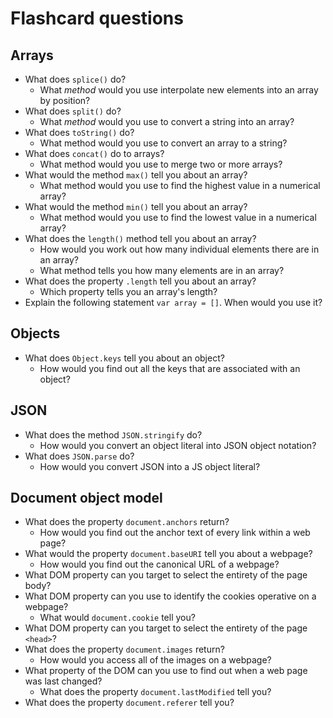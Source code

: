 # Flashcard questions

## Arrays

* What does `splice()` do?
    * What *method* would you use interpolate new elements into an array by position?
* What does `split()` do?
    * What *method* would you use to convert a string into an array?
* What does `toString()` do?
    * What method would you use to convert an array to a string?
* What does `concat()` do to arrays?
    * What method would you use to merge two or more arrays?
* What would the  method `max()` tell you about an array?
    * What method would you use to find the highest value in a numerical array?
* What would the method `min()` tell you about an array?
    * What method would you use to find the lowest value in a numerical array?
* What does the `length()` method tell you about an array?
    * How would you work out how many individual elements there are in an array?
    * What method tells you how many elements are in an array?
* What does the property `.length` tell you about an array?
    * Which property tells you an array's length?
* Explain the following statement `var array = []`. When would you use it?

## Objects

* What does `Object.keys` tell you about an object?
    * How would you find out all the keys that are associated with an object?

## JSON

* What does the method `JSON.stringify` do?
    * How would you convert an object literal into JSON object notation?
* What does `JSON.parse` do?
    * How would you convert JSON into a JS object literal?

## Document object model
* What does the property `document.anchors` return?
    * How would you find out the anchor text of every link within a web page?
* What would the property `document.baseURI` tell you about a webpage?
    * How would you find out the canonical URL of a webpage?
* What DOM property can you target to select the entirety of the page body?
* What DOM property can you use to identify the cookies operative on a webpage?
    * What would `document.cookie` tell you?
* What DOM property can you target to select the entirety of the page `<head>`?
* What does the property `document.images` return?
    * How would you access all of the images on a webpage? 
* What property of the DOM can you use to find out when a web page was last changed?
    * What does the property `document.lastModified` tell you?
* What does the property `document.referer` tell you?